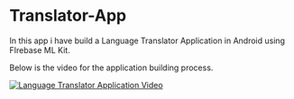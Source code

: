 # Translator-App


In this app i have build a Language Translator Application in Android using FIrebase ML Kit. 

Below is the video for the application building process.

[![Language Translator Application Video](https://img.youtube.com/vi/i58g-EPG5_s&t=861s/0.jpg)](https://www.youtube.com/watch?v=i58g-EPG5_s&t=861s)


